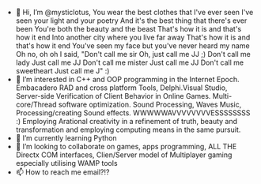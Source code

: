 - 👋 Hi, I’m @mysticlotus, You wear the best clothes that I've ever seen
I've seen your light and your poetry
And it's the best thing that there's ever been
You're both the beauty and the beast
That's how it is and that's how it end
Into another city where you live far away
That's how it is and that's how it end
You've seen my face but you've never heard my name
Oh no, oh oh
I said, "Don't call me sir
Oh, just call me JJ ;)
Don't call me lady
Just call me JJ
Don't call me mister
Just call me JJ
Don't call me sweetheart
Just call me J" :)
- 👀 I’m interested in C++ and OOP programming in the Internet Epoch. Embacadero RAD and cross platform Tools, Delphi.Visual Studio, Server-side Verification of Client         Behavior in Online Games. Multi-core/Thread software optimization. Sound Processing, Waves Music, Processing/creating  Sound effects. WWWWWAVVVVVVVVESSSSSSSS :) Employing Arational creativity in a  refinement of truth, beauty and transformation and  employing computing means in the same pursuit.
- 🌱 I’m currently learning Python
- 💞️ I’m looking to collaborate on games, apps programming,  ALL THE Directx COM interfaces, Clien/Server model of Multiplayer gaming especially utilising WAMP tools
- 📫 How to reach me email?!?
 
<!---
mysticlotus/mysticlotus is a ✨ special ✨ repository because its `README.md` (this file) appears on your GitHub profile.
You can click the Preview link to take a look at your changes.
--->
